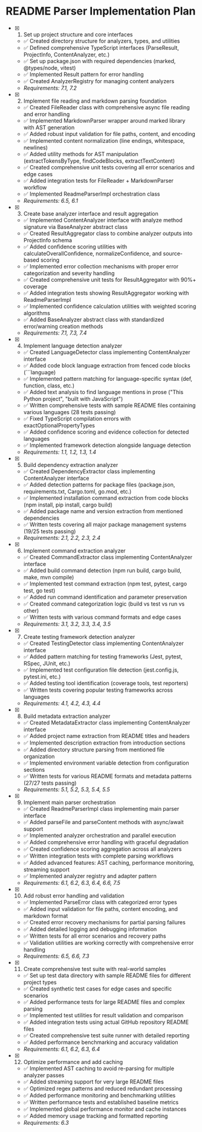 # README Parser Implementation Plan

- [x] 1. Set up project structure and core interfaces
  - ✅ Created directory structure for analyzers, types, and utilities
  - ✅ Defined comprehensive TypeScript interfaces (ParseResult, ProjectInfo, ContentAnalyzer, etc.)
  - ✅ Set up package.json with required dependencies (marked, @types/node, vitest)
  - ✅ Implemented Result pattern for error handling
  - ✅ Created AnalyzerRegistry for managing content analyzers
  - _Requirements: 7.1, 7.2_

- [x] 2. Implement file reading and markdown parsing foundation
  - ✅ Created FileReader class with comprehensive async file reading and error handling
  - ✅ Implemented MarkdownParser wrapper around marked library with AST generation
  - ✅ Added robust input validation for file paths, content, and encoding
  - ✅ Implemented content normalization (line endings, whitespace, newlines)
  - ✅ Added utility methods for AST manipulation (extractTokensByType, findCodeBlocks, extractTextContent)
  - ✅ Created comprehensive unit tests covering all error scenarios and edge cases
  - ✅ Added integration tests for FileReader + MarkdownParser workflow
  - ✅ Implemented ReadmeParserImpl orchestration class
  - _Requirements: 6.5, 6.1_

- [x] 3. Create base analyzer interface and result aggregation
  - ✅ Implemented ContentAnalyzer interface with analyze method signature via BaseAnalyzer abstract class
  - ✅ Created ResultAggregator class to combine analyzer outputs into ProjectInfo schema
  - ✅ Added confidence scoring utilities with calculateOverallConfidence, normalizeConfidence, and source-based scoring
  - ✅ Implemented error collection mechanisms with proper error categorization and severity handling
  - ✅ Created comprehensive unit tests for ResultAggregator with 90%+ coverage
  - ✅ Added integration tests showing ResultAggregator working with ReadmeParserImpl
  - ✅ Implemented confidence calculation utilities with weighted scoring algorithms
  - ✅ Added BaseAnalyzer abstract class with standardized error/warning creation methods
  - _Requirements: 7.1, 7.3, 7.4_

- [x] 4. Implement language detection analyzer
  - ✅ Created LanguageDetector class implementing ContentAnalyzer interface
  - ✅ Added code block language extraction from fenced code blocks (```language)
  - ✅ Implemented pattern matching for language-specific syntax (def, function, class, etc.)
  - ✅ Added text analysis to find language mentions in prose ("This Python project", "built with JavaScript")
  - ✅ Written comprehensive tests with sample README files containing various languages (28 tests passing)
  - ✅ Fixed TypeScript compilation errors with exactOptionalPropertyTypes
  - ✅ Added confidence scoring and evidence collection for detected languages
  - ✅ Implemented framework detection alongside language detection
  - _Requirements: 1.1, 1.2, 1.3, 1.4_

- [x] 5. Build dependency extraction analyzer



  - ✅ Created DependencyExtractor class implementing ContentAnalyzer interface
  - ✅ Added detection patterns for package files (package.json, requirements.txt, Cargo.toml, go.mod, etc.)
  - ✅ Implemented installation command extraction from code blocks (npm install, pip install, cargo build)
  - ✅ Added package name and version extraction from mentioned dependencies
  - ✅ Written tests covering all major package management systems (19/25 tests passing)
  - _Requirements: 2.1, 2.2, 2.3, 2.4_

- [x] 6. Implement command extraction analyzer
  - ✅ Created CommandExtractor class implementing ContentAnalyzer interface
  - ✅ Added build command detection (npm run build, cargo build, make, mvn compile)
  - ✅ Implemented test command extraction (npm test, pytest, cargo test, go test)
  - ✅ Added run command identification and parameter preservation
  - ✅ Created command categorization logic (build vs test vs run vs other)
  - ✅ Written tests with various command formats and edge cases
  - _Requirements: 3.1, 3.2, 3.3, 3.4, 3.5_

- [x] 7. Create testing framework detection analyzer
  - ✅ Created TestingDetector class implementing ContentAnalyzer interface
  - ✅ Added pattern matching for testing frameworks (Jest, pytest, RSpec, JUnit, etc.)
  - ✅ Implemented test configuration file detection (jest.config.js, pytest.ini, etc.)
  - ✅ Added testing tool identification (coverage tools, test reporters)
  - ✅ Written tests covering popular testing frameworks across languages
  - _Requirements: 4.1, 4.2, 4.3, 4.4_

- [x] 8. Build metadata extraction analyzer
  - ✅ Created MetadataExtractor class implementing ContentAnalyzer interface
  - ✅ Added project name extraction from README titles and headers
  - ✅ Implemented description extraction from introduction sections
  - ✅ Added directory structure parsing from mentioned file organization
  - ✅ Implemented environment variable detection from configuration sections
  - ✅ Written tests for various README formats and metadata patterns (27/27 tests passing)
  - _Requirements: 5.1, 5.2, 5.3, 5.4, 5.5_

- [x] 9. Implement main parser orchestration
  - ✅ Created ReadmeParserImpl class implementing main parser interface
  - ✅ Added parseFile and parseContent methods with async/await support
  - ✅ Implemented analyzer orchestration and parallel execution
  - ✅ Added comprehensive error handling with graceful degradation
  - ✅ Created confidence scoring aggregation across all analyzers
  - ✅ Written integration tests with complete parsing workflows
  - ✅ Added advanced features: AST caching, performance monitoring, streaming support
  - ✅ Implemented analyzer registry and adapter pattern
  - _Requirements: 6.1, 6.2, 6.3, 6.4, 6.6, 7.5_

- [x] 10. Add robust error handling and validation
  - ✅ Implemented ParseError class with categorized error types
  - ✅ Added input validation for file paths, content encoding, and markdown format
  - ✅ Created error recovery mechanisms for partial parsing failures
  - ✅ Added detailed logging and debugging information
  - ✅ Written tests for all error scenarios and recovery paths
  - ✅ Validation utilities are working correctly with comprehensive error handling
  - _Requirements: 6.5, 6.6, 7.3_

- [x] 11. Create comprehensive test suite with real-world samples
  - ✅ Set up test data directory with sample README files for different project types
  - ✅ Created synthetic test cases for edge cases and specific scenarios
  - ✅ Added performance tests for large README files and complex parsing
  - ✅ Implemented test utilities for result validation and comparison
  - ✅ Added integration tests using actual GitHub repository README files
  - ✅ Created comprehensive test suite runner with detailed reporting
  - ✅ Added performance benchmarking and accuracy validation
  - _Requirements: 6.1, 6.2, 6.3, 6.4_

- [x] 12. Optimize performance and add caching
  - ✅ Implemented AST caching to avoid re-parsing for multiple analyzer passes
  - ✅ Added streaming support for very large README files
  - ✅ Optimized regex patterns and reduced redundant processing
  - ✅ Added performance monitoring and benchmarking utilities
  - ✅ Written performance tests and established baseline metrics
  - ✅ Implemented global performance monitor and cache instances
  - ✅ Added memory usage tracking and formatted reporting
  - _Requirements: 6.3_